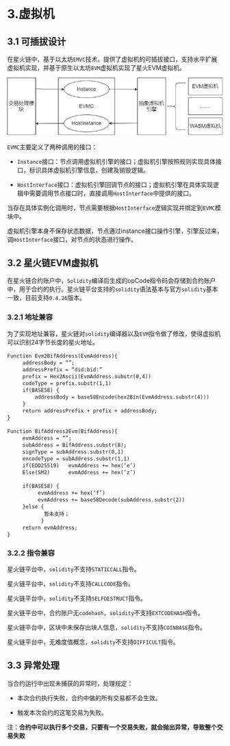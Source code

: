 # 3.虚拟机

## 3.1 可插拔设计

在星火链中，基于以太坊`EMVC`技术，提供了虚拟机的可插拔接口，支持水平扩展虚拟机实现，并基于原生以太坊`EVM`虚拟机实现了星火EVM虚拟机。

<img src="../_static/images/6.1-1可插拔结构.png">

`EVMC`主要定义了两种调用的接口：

- `Instance`接口：节点调用虚拟机引擎的接口；虚拟机引擎按照规则实现具体接口，标识具体虚拟机引擎信息，创建及销毁逻辑。

- `HostInterface`接口：虚拟机引擎回调节点的接口；虚拟机引擎在具体实现逻辑中需要调用节点接口时，直接调用`HostInterface`中提供的接口。

当存在具体实例化调用时，节点需要根据`HostInterface`逻辑实现并绑定到`EVMC`模块中。

虚拟机引擎本身不保存状态数据，节点通过instance接口操作引擎，引擎反过来，调`HostInterface`接口，对节点的状态进行操作。 

## 3.2 星火链EVM虚拟机

在星火链合约账户中，`Solidity`编译后生成的opCode指令码会存储到合约账户中，用于合约的执行。星火链平台支持的`solidity`语法基本与官方`solidity`基本一致，目前支持`0.4.26`版本。

### 3.2.1 地址兼容

为了实现地址兼容，星火链对`solidity`编译器以及`EVM`指令做了修改，使得虚拟机可以识别24字节长度的星火地址。

```properties
Function Evm2BifAddress(EvmAddress){
     addressBody = “”;
     addressPrefix = “did:bid:”
     prefix = Hex2Ascii(EvmAddress.substr(0,4))
     codeType = prefix.substr(1,1)
     if(BASE58) {
         addressBody = base58Encode(hex2Bin(EvmAddress.substr(4)))
     }
     return addressPrefix + prefix + addressBody;
}

Function BifAddress2Evm(BifAddress){
     evmAddress = “”;
     subAddress = BifAddress.substr(8);
     signType = subAddress.substr(0,1)
     encodeType = subAddress.substr(1,1)
     if(EDD25519)	evmAddress += hex(‘e’)
     Else(SM2)  	evmAddress += hex(‘z’)

     if(BASE58)	{
          evmAddress += hex(‘f’)
          evmAddress += base58Decode(subAddress.substr(2))
     }else {
    		暂未支持；
		   }
     return evmAddress;
}
```

### 3.2.2 指令兼容

星火链平台中，`solidity`不支持`STATICCALL`指令。

星火链平台中，`solidity`不支持`CALLCODE`指令。

星火链平台中，`solidity`不支持`SELFDESTRUCT`指令。

星火链平台中，合约账户无`codehash`，`solidity`不支持`EXTCODEHASH`指令。

星火链平台中，区块中未保存出块人信息，`solidity`不支持`COINBASE`指令。

星火链平台中，无难度值概念，`solidity`不支持`DIFFICULT`指令。

## 3.3 异常处理

当合约运行中出现未捕获的异常时，处理规定：

- 本次合约执行失败，合约中做的所有交易都不会生效。

- 触发本次合约的这笔交易为失败。

注：**合约中可以执行多个交易，只要有一个交易失败，就会抛出异常，导致整个交易失败**
